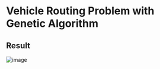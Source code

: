 # Vehicle Routing Problem with Genetic Algorithm

## Result
![image](https://github.com/Henshen1112/vehicle_routing_problem/assets/117999447/51e99e17-ca7b-4894-9cc9-68b3e2dbb6fb)
